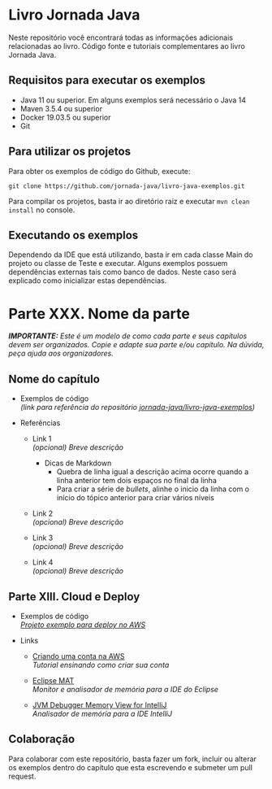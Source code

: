 # Livro Jornada Java

Neste repositório você encontrará todas as informações adicionais relacionadas ao livro. Código fonte e tutoriais
 complementares ao livro Jornada Java.

## Requisitos para executar os exemplos

* Java 11 ou superior. Em alguns exemplos será necessário o Java 14
* Maven 3.5.4 ou superior
* Docker 19.03.5 ou superior
* Git

## Para utilizar os projetos

Para obter os exemplos de código do Github, execute:

`git clone https://github.com/jornada-java/livro-java-exemplos.git`

Para compilar os projetos, basta ir ao diretório raiz e executar `mvn clean install` no console.

## Executando os exemplos

Dependendo da IDE que está utilizando, basta ir em cada classe Main do projeto ou classe de Teste e executar. Alguns
 exemplos possuem dependências externas tais como banco de dados. Neste caso será explicado como inicializar estas dependências.

# Parte XXX. Nome da parte

***IMPORTANTE:** Este é um modelo de como cada parte e seus capítulos devem ser organizados. Copie e adapte sua parte e/ou capítulo. Na dúvida, peça ajuda aos organizadores.*

## Nome do capítulo

* Exemplos de código  
  *(link para referência do repositório [jornada-java/livro-java-exemplos](https://github.com/jornada-java/livro-java-exemplos))*

* Referências
  
  * Link 1  
    *(opcional) Breve descrição*  
    * Dicas de Markdown
      * Quebra de linha igual a descrição acima ocorre quando a linha anterior tem dois espaços no final da linha
      * Para criar a série de *bullets*, alinhe o inicio da linha com o início do tópico anterior para criar vários níveis

  * Link 2  
   *(opcional) Breve descrição*

  * Link 3  
   *(opcional) Breve descrição*

  * Link 4  
   *(opcional) Breve descrição*
   
## Parte XIII. Cloud e Deploy

* Exemplos de código   
  *[Projeto exemplo para deploy no AWS](https://github.com/jornada-java/livro-java-exemplos/tree/master/Parte%2013%20-%20Cloud%20e%20Deploy/demo)*

* Links

  * [Criando uma conta na AWS](https://aws.amazon.com/pt/premiumsupport/knowledge-center/create-and-activate-aws-account)  
    *Tutorial ensinando como criar sua conta*

  * [Eclipse MAT](https://www.eclipse.org/mat/)  
    *Monitor e analisador de memória para a IDE do Eclipse*

  * [JVM Debugger Memory View for IntelliJ](https://plugins.jetbrains.com/plugin/8537-jvm-debugger-memory-view)   
    *Analisador de memória para a IDE IntelliJ*

## Colaboração
Para colaborar com este repositório, basta fazer um fork, incluir ou alterar os exemplos dentro do capítulo que esta escrevendo e submeter um pull request.
